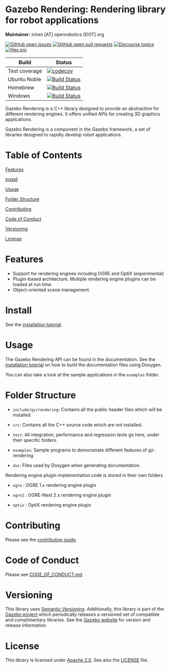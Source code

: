 # Gazebo Rendering: Rendering library for robot applications

**Maintainer:** ichen [AT] openrobotics [DOT] org

[![GitHub open issues](https://img.shields.io/github/issues-raw/gazebosim/gz-rendering.svg)](https://github.com/gazebosim/gz-rendering/issues)
[![GitHub open pull requests](https://img.shields.io/github/issues-pr-raw/gazebosim/gz-rendering.svg)](https://github.com/gazebosim/gz-rendering/pulls)
[![Discourse topics](https://img.shields.io/discourse/https/community.gazebosim.org/topics.svg)](https://community.gazebosim.org)
[![Hex.pm](https://img.shields.io/hexpm/l/plug.svg)](https://www.apache.org/licenses/LICENSE-2.0)

Build | Status
-- | --
Test coverage | [![codecov](https://codecov.io/gh/gazebosim/gz-rendering/tree/gz-rendering9/graph/badge.svg)](https://codecov.io/gh/gazebosim/gz-rendering/tree/gz-rendering9)
Ubuntu Noble  | [![Build Status](https://build.osrfoundation.org/buildStatus/icon?job=gz_rendering-ci-gz-rendering9-noble-amd64)](https://build.osrfoundation.org/job/gz_rendering-ci-gz-rendering9-noble-amd64)
Homebrew      | [![Build Status](https://build.osrfoundation.org/buildStatus/icon?job=gz_rendering-ci-gz-rendering9-homebrew-amd64)](https://build.osrfoundation.org/job/gz_rendering-ci-gz-rendering9-homebrew-amd64)
Windows       | [![Build Status](https://build.osrfoundation.org/buildStatus/icon?job=gz_rendering-9-clowin)](https://build.osrfoundation.org/job/gz_rendering-9-clowin)

Gazebo Rendering is a C++ library designed to provide an abstraction
for different rendering engines. It offers unified APIs for creating
3D graphics applications.

Gazebo Rendering is a component in the Gazebo framework, a set
of libraries designed to rapidly develop robot applications.

# Table of Contents

[Features](#features)

[Install](#install)

[Usage](#usage)

[Folder Structure](#folder-structure)

[Contributing](#contributing)

[Code of Conduct](#code-of-conduct)

[Versioning](#versioning)

[License](#license)

# Features

* Support for rendering engines including OGRE and OptiX (experimental)
* Plugin-based architecture. Multiple rendering engine plugins can be loaded at run time.
* Object-oriented scene management.

# Install

See the [installation tutorial](https://gazebosim.org/api/rendering/9/installation.html).

# Usage

The Gazebo Rendering API can be found in the documentation. See the
[installation tutorial](https://gazebosim.org/api/rendering/9/installation.html)
on how to build the documentation files using Doxygen.

You can also take a look at the sample applications in the `examples` folder.

# Folder Structure

* `include/gz/rendering`: Contains all the public header files which will be installed

* `src`: Contains all the C++ source code which are not installed.

* `test`: All integration, performance and regression tests go here, under their
  specific folders.

* `examples`: Sample programs to demonstrate different features of gz-rendering

* `doc`: Files used by Doxygen when generating documentation.

Rendering engine plugin implementation code is stored in their own folders

* `ogre` : OGRE 1.x rendering engine plugin

* `ogre2` : OGRE-Next 2.x rendering engine plugin

* `optix` : OptiX rendering engine plugin

# Contributing

Please see the
[contribution guide](https://gazebosim.org/docs/all/contributing).

# Code of Conduct

Please see
[CODE_OF_CONDUCT.md](https://github.com/gazebosim/gz-sim/blob/main/CODE_OF_CONDUCT.md).

# Versioning

This library uses [Semantic Versioning](https://semver.org/). Additionally, this library is part of the [Gazebo project](https://gazebosim.org) which periodically releases a versioned set of compatible and complimentary libraries. See the [Gazebo website](https://gazebosim.org) for version and release information.

# License

This library is licensed under [Apache 2.0](https://www.apache.org/licenses/LICENSE-2.0). See also the [LICENSE](https://github.com/gazebosim/gz-rendering/blob/main/LICENSE) file.
